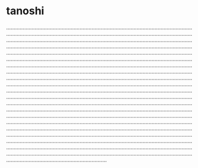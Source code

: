 # tanoshi
...............................................................................................................................................................................................................................................................................................................................................................................................................................................................................................................................................................................................................................................................................................................................................................................................................................................................................................................................................................................................................................................................................................................................................................................................................................................................................................................................................................................................................................................................................................................................................................................................................................................................................................................................................................................................................................................................................................................................................................................................................................................................................................................................................................................................................................................................................................................................................................................................................................................................................................................................................................................................................................................................................................................................................................................